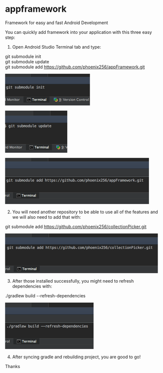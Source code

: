 # appframework
Framework for easy and fast Android Development

You can quickly add framework into your application with this three easy step:

1) Open Android Studio Terminal tab and type:  
  
  git submodule init  
  git submodule update  
  git submodule add https://github.com/phoenix256/appFramework.git  

![alt tag](https://raw.githubusercontent.com/phoenix256/appFramework/master/setup_help/git%20submodule%20init%20image.png)

![alt tag](https://raw.githubusercontent.com/phoenix256/appFramework/master/setup_help/git%20submodule%20update%20image.png)

![alt tag](https://raw.githubusercontent.com/phoenix256/appFramework/dev/setup_help/git%20submodule%20add%20image.png)

2) You will need another repository to be able to use all of the features and we will also need to add that with:  

  git submodule add https://github.com/phoenix256/collectionPicker.git

![alt tag](https://raw.githubusercontent.com/phoenix256/appFramework/dev/setup_help/git%20submodule%20add%20image%202.png)

3) After those installed successfully, you might need to refresh dependencies with:   

  ./gradlew build --refresh-dependencies

![alt tag](https://raw.githubusercontent.com/phoenix256/appFramework/dev/setup_help/gradlew%20build%20refresh%20dependencies.png)

4) After syncing gradle and rebuilding project, you are good to go!

Thanks
